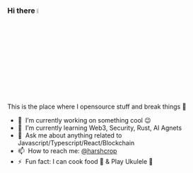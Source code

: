 
### Hi there <a href="https://twitter.com/harshcrop/"><img src="https://media.giphy.com/media/hvRJCLFzcasrR4ia7z/giphy.gif" width="5%"></a>
This is the place where I opensource stuff and break things :rofl:

- 🔭 &nbsp;I’m currently working on something cool :wink:
- 🌱 &nbsp;I’m currently learning Web3, Security, Rust, AI Agnets 
- 💬 &nbsp;Ask me about anything related to Javascript/Typescript/React/Blockchain
- 📫 &nbsp;How to reach me: [@harshcrop](https://twitter.com/harshcrop)
- ⚡ &nbsp;Fun fact: I can cook food 🥘 & Play Ukulele 🎸
